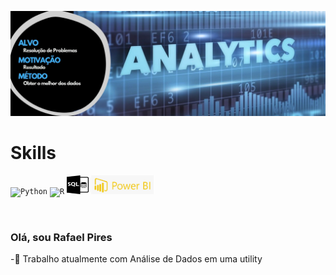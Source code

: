 <a href="https://github.com/Rafa-Pires">![Rafa-Pires](./Rafa.jpg)</a>

##
<h1 align="left"> Skills </h1>
<p align="left">
  <code><a><img alt="Python" title="Python" src="https://img.shields.io/badge/Python-3776AB?style=for-the-badge&logo=python&logoColor=white" height="30"></a></code>  
  <code><a><img alt="R" title="R" src="https://img.shields.io/badge/R-276DC3?style=for-the-badge&logo=r&logoColor=white" height="30"></a></code>
  <code><a><img alt="SQL" title="SQL" src="./SQL.jpg" height="30" width = "35"></a></code>  
  <code><a><img alt="powerbi" title="powerbi" src="./powerBI.png" height = "30" width = "100"></a></code>  
</p>
<br>


### Olá, sou Rafael Pires

-🔌 Trabalho atualmente com Análise de Dados em uma utility

